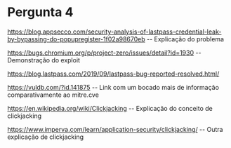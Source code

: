 # Pergunta 4

https://blog.appsecco.com/security-analysis-of-lastpass-credential-leak-by-bypassing-do-popupregister-1f02a98670eb -- Explicação do problema

https://bugs.chromium.org/p/project-zero/issues/detail?id=1930 -- Demonstração do exploit

https://blog.lastpass.com/2019/09/lastpass-bug-reported-resolved.html/

https://vuldb.com/?id.141875 -- Link com um bocado mais de informação comparativamente ao mitre.cve

https://en.wikipedia.org/wiki/Clickjacking -- Explicação do conceito de clickjacking

https://www.imperva.com/learn/application-security/clickjacking/ -- Outra explicação de clickjacking

